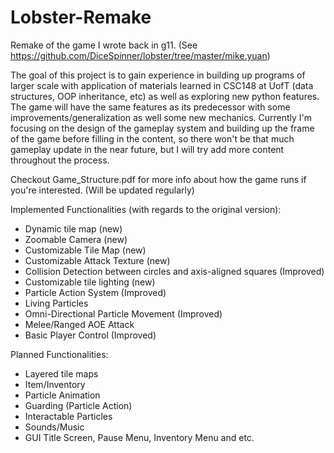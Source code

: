 # Lobster-Remake
Remake of the game I wrote back in g11. (See https://github.com/DiceSpinner/lobster/tree/master/mike.yuan)

The goal of this project is to gain experience in building up programs of larger scale with application of materials learned in CSC148 at UofT (data structures, OOP inheritance, etc) as well as exploring new python features. The game will have the same features as its predecessor with some improvements/generalization as well some new mechanics. Currently I'm focusing on the design of the gameplay system and building up the frame of the game before filling in the content, so there won't be that much gameplay update in the near future, but I will try add more content throughout the process. 

Checkout Game_Structure.pdf for more info about how the game runs if you're interested. (Will be updated regularly)

Implemented Functionalities (with regards to the original version):
- Dynamic tile map (new)
- Zoomable Camera (new)
- Customizable Tile Map (new)
- Customizable Attack Texture (new)
- Collision Detection between circles and axis-aligned squares (Improved) 
- Customizable tile lighting (new)
- Particle Action System (Improved)
- Living Particles
- Omni-Directional Particle Movement (Improved)
- Melee/Ranged AOE Attack
- Basic Player Control (Improved)

Planned Functionalities:
- Layered tile maps
- Item/Inventory
- Particle Animation
- Guarding (Particle Action)
- Interactable Particles
- Sounds/Music
- GUI Title Screen, Pause Menu, Inventory Menu and etc.
